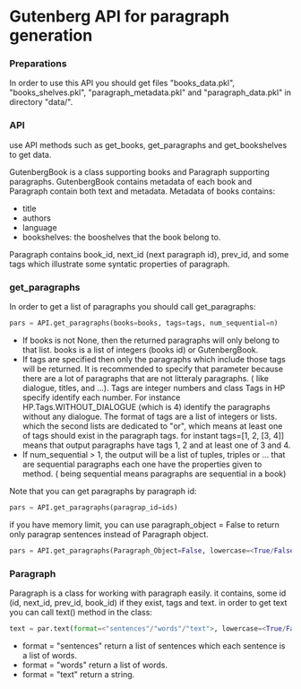 # Gutenberg API for paragraph generation

### Preparations

In order to use this API you should get files "books_data.pkl", "books_shelves.pkl", "paragraph_metadata.pkl" and "paragraph_data.pkl" in directory "data/".


### API

use API methods such as get_books, get_paragraphs and get_bookshelves to get data. 

GutenbergBook is a class supporting books and Paragraph supporting paragraphs. GutenbergBook contains metadata of each book and Paragraph contain both text and metadata. Metadata of books contains:
* title
* authors
* language 
* bookshelves: the booshelves that the book belong to.

Paragraph contains book_id, next_id \(next paragraph id\), prev_id, and some tags which illustrate some syntatic properties of paragraph.


### get_paragraphs

In order to get a list of paragraphs you should call get_paragraphs:
```python
pars = API.get_paragraphs(books=books, tags=tags, num_sequential=n)
```

* If books is not None, then the returned paragraphs will only belong to that list. books is a list of integers \(books id\) or GutenbergBook.
* If tags are specified then only the paragraphs which include those tags will be returned. It is recommended to specify that parameter because there are a lot of paragraphs that are not litteraly paragraphs. \( like dialogue, titles, and ...\). Tags are integer numbers and class Tags in HP specify identify each number. For instance HP.Tags.WITHOUT_DIALOGUE (which is 4) identify the paragraphs without any dialogue.
The format of tags are a list of integers or lists. which the second lists are dedicated to "or", which means at least one of tags should exist in the paragraph tags. for instant tags=\[1, 2, \[3, 4\]\] means that output paragraphs have tags 1, 2 and at least one of 3 and 4.
* If num_sequential > 1, the output will be a list of tuples, triples or ... that are sequential paragraphs each one have the properties given to method. \( being sequential means paragraphs are sequential in a book\) 

Note that you can get paragraphs by paragraph id:

```python
pars = API.get_paragraphs(paragrap_id=ids)
```

if you have memory limit, you can use paragraph_object = False to return only paragrap sentences instead of Paragraph object.

```python
pars = API.get_paragraphs(Paragraph_Object=False, lowercase=<True/False>)
```

### Paragraph
Paragraph is a class for working with paragraph easily. it contains, some id (id, next_id, prev_id, book_id) if they exist, tags and text. in order to get text you can call text() method in the class:
```python
text = par.text(format=<"sentences"/"words"/"text">, lowercase=<True/False>)
```

* format = "sentences" return a list of sentences which each sentence is a list of words.
* format = "words" return a list of words.
* format = "text" return a string.



